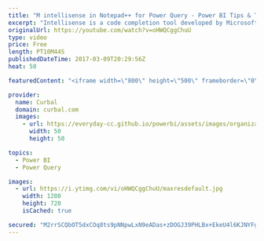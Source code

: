 ```yaml
---
title: "M intellisense in Notepad++ for Power Query - Power BI Tips & Tricks #38"
excerpt: "Intellisense is a code completion tool developed by Microsoft to help developers code faster and syntax free.  Power Query or Power BI does not have Intellisense built in yet, but it is a highly requested feature.  You can vote for Intellisense feature to be added in Power Query or Power BI here: https://ideas.powerbi.com/forums/265200-power-bi-ideas/suggestions/7202913-improve-the-advanced-query-editor"
originalUrl: https://youtube.com/watch?v=oHWQCggChuU
type: video
price: Free
length: PT10M44S
publishedDateTime: 2017-03-09T20:29:56Z
heat: 50

featuredContent: "<iframe width=\"800\" height=\"500\" frameborder=\"0\" src=\"https://www.youtube.com/embed/oHWQCggChuU\" allow=\"accelerometer; autoplay; encrypted-media; gyroscope; picture-in-picture\" allowfullscreen></iframe>"

provider:
  name: Curbal
  domain: curbal.com
  images:
    - url: https://everyday-cc.github.io/powerbi/assets/images/organizations/curbal.com-50x50.jpg
      width: 50
      height: 50

topics:
  - Power BI
  - Power Query

images:
  - url: https://i.ytimg.com/vi/oHWQCggChuU/maxresdefault.jpg
    width: 1280
    height: 720
    isCached: true

secured: "M2rrSCQbOT5dxCOq8ts9pNNpwLxN9eADas+zDOGJ39PHLBx+EkeU4l6KJNYFgy0sjwBRR8iWSOo6qjUlSc+NcHgFddUmFbfU/I+Xr3JTqYWqPb6+NhRZ/2nmINYqS56u5KfxT+muTOpc1w+SzgJT6DhKFUkXUQ4XdavF7F5R58wDQlP1u+ZuG9+dd79quv0oxSRlhuCpzzFW6TS/OQDCPfHFeLtkzH4xiOgDIUbbh/FeZ1HNZd78SnOmBkJIOg8kVCAqUoeTAnzyFVAeEUkIbbg8GXIExRMcaqbWV0NKW9gbZI8ADWPbIR4c/mRYYCbqeOA8TLbrvUoZ3yrbqzNAYhAEbrokMT7a5NOPP1l2L7FpwR4o7/LNHrs0cz6XQjIdhqd5Kapke4OqqUrC27zhxbihm7KVlVMKartBF3Cnwv8=;nELhcVPDnLPe4rxXrvEs5A=="
---
```


